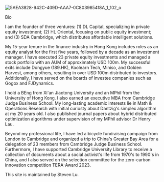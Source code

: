 ![5AEA3828-942C-409D-AAA7-0C803985418A_1_102_o](https://github.com/user-attachments/assets/893087c5-b549-42f4-8c6d-ecafd67096a9)

Bio

I am the founder of three ventures: (1) DL Capital, specializing in private equity investment; (2) HL Oriental, focusing on public equity investment; and (3) SDA Cambridge, which distributes affordable intelligent solutions.

My 15-year tenure in the finance industry in Hong Kong includes roles as an equity analyst for the first five years, followed by a decade as an investment manager. I have executed 23 private equity investments and managed a stock portfolio with an AUM of approximately USD 100m. My successful exits include Dongyue (189.HK), Koolearn Tech, Miniso, and Golden Harvest, among others, resulting in over USD 100m distributed to investors. Additionally, I have served on the boards of investee companies such as Gogox and FJDynamics.

I hold a BEng from Xi'an Jiaotong University and an MPhil from the University of Hong Kong. I also earned an executive MBA from Cambridge Judge Business School. My long-lasting academic interests lie in Math & Operations Research with initial curiosty about Dantzig's simplex algorithm at my 20 years old. I also published journal papers about hybrid distributed optimization algorithms under supervision of my MPhil advisor Dr Henry Lau.

Beyond my professional life, I have led a bicycle fundraising campaign from London to Cambridge and organized a trip to China's Greater Bay Area for a delegation of 23 members from Cambridge Judge Business School. Furthermore, I have supported Cambridge University Library to receive a collection of documents about a social activist's life from 1970's to 1990's in China, and I also served on the selection committee for the zero-carbon innovation competition TERA-Award 2023.

This site is maintained by Steven Lu.

